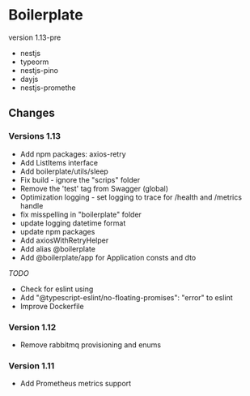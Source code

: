 # Boilerplate 
version 1.13-pre

* nestjs
* typeorm
* nestjs-pino
* dayjs
* nestjs-promethe



## Changes

### Versions 1.13
* Add npm packages: axios-retry
* Add ListItems interface
* Add boilerplate/utils/sleep
* Fix build - ignore the "scrips" folder
* Remove the 'test' tag from Swagger (global)
* Optimization logging - set logging to trace for /health and /metrics handle
* fix misspelling in "boilerplate" folder
* update logging datetime format
* update npm packages
* Add axiosWithRetryHelper
* Add alias @boilerplate
* Add @boilerplate/app for Application consts and dto

*TODO*
* Check for eslint using
* Add "@typescript-eslint/no-floating-promises": "error" to eslint
* Improve Dockerfile

### Version 1.12
* Remove rabbitmq provisioning and enums
 
### Version 1.11
* Add Prometheus metrics support
